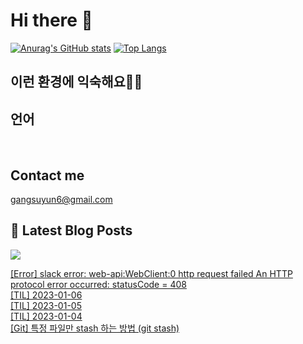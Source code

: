# Hi there 👋

[![Anurag's GitHub stats](https://github-readme-stats.vercel.app/api?username=rkdden)](https://github.com/anuraghazra/github-readme-stats)
[![Top Langs](https://github-readme-stats.vercel.app/api/top-langs/?username=rkdden&layout=compact&hide=r,jupyter%20notebook,c%23&exclude_repo=roharui.github.io)](https://github.com/anuraghazra/github-readme-stats)

## 이런 환경에 익숙해요✍🏼

## 언어

<p>
  <img alt="" src= "https://img.shields.io/badge/JavaScript-F7DF1E?style=flat-square&logo=JavaScript&logoColor=white"/> 
  <img alt="" src= "https://img.shields.io/badge/TypeScript-black?logo=typescript&logoColor=blue"/>
</p>

## Contact me

gangsuyun6@gmail.com

## 📕 Latest Blog Posts
<p>
    <a href="https://systorage.tistory.com/"><img src="https://img.shields.io/badge/Blog-FF5722?style=flat-square&logo=Blogger&logoColor=white"/></a><br>
</p>

<a href=https://systorage.tistory.com/entry/Error-slack-error-web-apiWebClient0-http-request-failed-An-HTTP-protocol-error-occurred-statusCode-408>[Error] slack error: web-api:WebClient:0 http request failed An HTTP protocol error occurred: statusCode = 408</a></br><a href=https://systorage.tistory.com/entry/TIL-2023-01-06>[TIL] 2023-01-06</a></br><a href=https://systorage.tistory.com/entry/TIL-2023-01-05>[TIL] 2023-01-05</a></br><a href=https://systorage.tistory.com/entry/TIL-2022-01-04>[TIL] 2023-01-04</a></br><a href=https://systorage.tistory.com/entry/Git-%ED%8A%B9%EC%A0%95-%ED%8C%8C%EC%9D%BC%EB%A7%8C-stash-%ED%95%98%EB%8A%94-%EB%B0%A9%EB%B2%95-git-stash>[Git] 특정 파일만 stash 하는 방법 (git stash)</a></br>